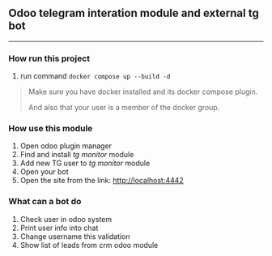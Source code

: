 ## Odoo telegram interation module and external tg bot

---

### How run this project

1. run command `docker compose up --build -d`

> Make sure you have docker installed and its docker compose plugin.
> 
> And also that your user is a member of the docker group.


### How use this module

1. Open odoo plugin manager
2. Find and install *tg monitor* module 
3. Add new TG user to *tg monitor* module
4. Open your bot
5. Open the site from the link: [http://localhost:4442](http://localhost:4442)


### What can a bot do

1. Check user in odoo system
2. Print user info into chat
3. Change username this validation
4. Show list of leads from crm odoo module